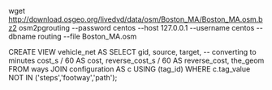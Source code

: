wget http://download.osgeo.org/livedvd/data/osm/Boston_MA/Boston_MA.osm.bz2
osm2pgrouting --password centos --host 127.0.0.1 --username centos --dbname routing --file Boston_MA.osm


CREATE VIEW vehicle_net AS
    SELECT gid,
        source,
        target,
        -- converting to minutes
        cost_s / 60 AS cost,
        reverse_cost_s / 60 AS reverse_cost,
        the_geom
    FROM ways JOIN configuration AS c
    USING (tag_id)
    WHERE  c.tag_value NOT IN ('steps','footway','path');

    